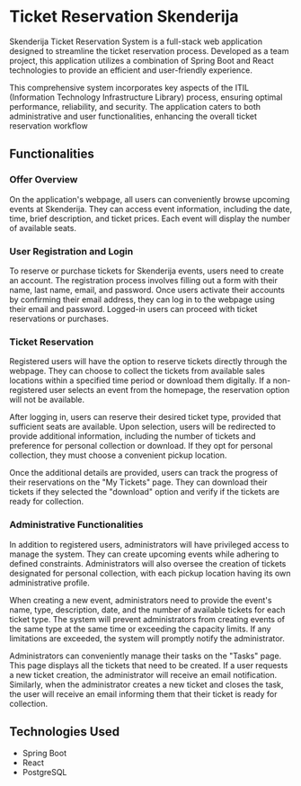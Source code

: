 # Ticket Reservation Skenderija

Skenderija Ticket Reservation System is a full-stack web application designed to streamline the ticket reservation process. Developed as a team project, this application utilizes a combination of Spring Boot and React technologies to provide an efficient and user-friendly experience.

This comprehensive system incorporates key aspects of the ITIL (Information Technology Infrastructure Library) process, ensuring optimal performance, reliability, and security. The application caters to both administrative and user functionalities, enhancing the overall ticket reservation workflow

## Functionalities

### Offer Overview
On the application's webpage, all users can conveniently browse upcoming events at Skenderija. They can access event information, including the date, time, brief description, and ticket prices. Each event will display the number of available seats.

### User Registration and Login
To reserve or purchase tickets for Skenderija events, users need to create an account. The registration process involves filling out a form with their name, last name, email, and password. Once users activate their accounts by confirming their email address, they can log in to the webpage using their email and password. Logged-in users can proceed with ticket reservations or purchases.

### Ticket Reservation
Registered users will have the option to reserve tickets directly through the webpage. They can choose to collect the tickets from available sales locations within a specified time period or download them digitally. If a non-registered user selects an event from the homepage, the reservation option will not be available.

After logging in, users can reserve their desired ticket type, provided that sufficient seats are available. Upon selection, users will be redirected to provide additional information, including the number of tickets and preference for personal collection or download. If they opt for personal collection, they must choose a convenient pickup location.

Once the additional details are provided, users can track the progress of their reservations on the "My Tickets" page. They can download their tickets if they selected the "download" option and verify if the tickets are ready for collection.

### Administrative Functionalities
In addition to registered users, administrators will have privileged access to manage the system. They can create upcoming events while adhering to defined constraints. Administrators will also oversee the creation of tickets designated for personal collection, with each pickup location having its own administrative profile.

When creating a new event, administrators need to provide the event's name, type, description, date, and the number of available tickets for each ticket type. The system will prevent administrators from creating events of the same type at the same time or exceeding the capacity limits. If any limitations are exceeded, the system will promptly notify the administrator.

Administrators can conveniently manage their tasks on the "Tasks" page. This page displays all the tickets that need to be created. If a user requests a new ticket creation, the administrator will receive an email notification. Similarly, when the administrator creates a new ticket and closes the task, the user will receive an email informing them that their ticket is ready for collection.

## Technologies Used

- Spring Boot
- React
- PostgreSQL
